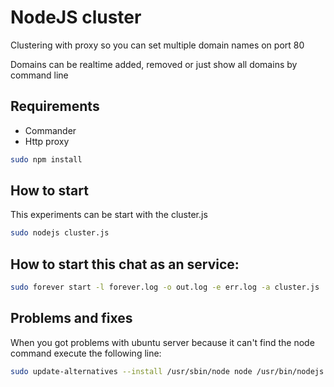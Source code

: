NodeJS cluster
=========

Clustering with proxy so you can set multiple domain names on port 80

Domains can be realtime added, removed or just show all domains by command line


Requirements
----
  - Commander
  - Http proxy
  
  ```sh
sudo npm install
```

How to start
----
This experiments can be start with the cluster.js
```sh
sudo nodejs cluster.js
```
  How to start this chat as an service:
----

  
 ```sh
 sudo forever start -l forever.log -o out.log -e err.log -a cluster.js
  ```
  
Problems and fixes
----

When you got problems with ubuntu server because it can't find the node command execute the following line:

```sh
sudo update-alternatives --install /usr/sbin/node node /usr/bin/nodejs 99
```
